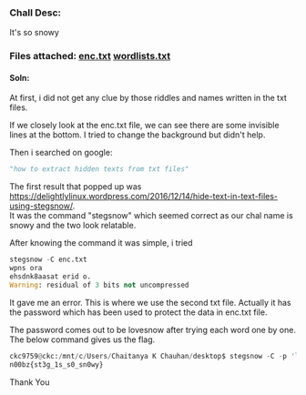 ### Chall Desc: 
It's so snowy

### Files attached: [enc.txt](enc.txt)  [wordlists.txt](wordlists.txt)

#### Soln:

At first, i did not get any clue by those riddles and names written in the txt files.

If we closely look at the enc.txt file, we can see there are some invisible lines at the bottom. I tried to change the background but didn't help.

Then i searched on google:
```py
"how to extract hidden texts from txt files"
```

The first result that popped up was https://delightlylinux.wordpress.com/2016/12/14/hide-text-in-text-files-using-stegsnow/.  
It was the command "stegsnow" which seemed correct as our chal name is snowy and the two look relatable.

After knowing the command it was simple, i tried  

```py
stegsnow -C enc.txt
wpns ora
ehsdnk8aasat erid o.
Warning: residual of 3 bits not uncompressed
```

It gave me an error. This is where we use the second txt file. Actually it has the password which has been used to protect the data in enc.txt file.

The password comes out to be lovesnow after trying each word one by one.
The below command gives us the flag.

```python
ckc9759@ckc:/mnt/c/Users/Chaitanya K Chauhan/desktop$ stegsnow -C -p 'lovesnow' enc.txt
n00bz{st3g_1s_s0_sn0wy}
```

Thank You

